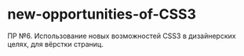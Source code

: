 # new-opportunities-of-CSS3
ПР №6. Использование новых возможностей CSS3 в дизайнерских целях, для вёрстки страниц.
